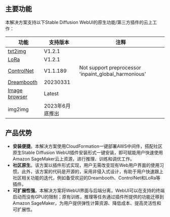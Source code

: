 ## 主要功能

本解决方案支持以下Stable Diffusion WebUI的原生功能/第三方插件的云上工作：


| **功能**  | **支持版本** |  **注释** |
| ------------- | ------------- | ------------- |
| [txt2img](https://github.com/AUTOMATIC1111/stable-diffusion-webui)  | V1.2.1  | |
| [LoRa](https://github.com/AUTOMATIC1111/stable-diffusion-webui)  | V1.2.1  | |
| [ControlNet](https://github.com/Mikubill/sd-webui-controlnet)  | V1.1.189  | Not support preprocessor 'inpaint_global_harmonious'|
| [Dreambooth](https://github.com/d8ahazard/sd_dreambooth_extension)  | 20230331  | |
| [Image browser](https://github.com/yfszzx/stable-diffusion-webui-images-browser)  | Latest  | |
| img2img | 2023年6月底推出 | |



## 产品优势

* **安装便捷**。本解决方案使用CloudFormation一键部署AWS中间件，搭配社区原生Stable Diffusion WebUI插件安装形式一键安装，即可赋能用户快速使用Amazon SageMaker云上资源，进行推理、训练和调优工作。
* **社区原生**。该方案以插件形式实现，用户无需改变现有Web用户界面的使用习惯。此外，该方案的代码是开源的，采用非侵入式设计，有助于用户快速跟上社区相关功能的迭代，例如备受欢迎的Dreambooth、ControlNet和LoRa等插件。
* **可扩展性强**。本解决方案将WebUI界面与后端分离，WebUI可以在支持的终端启动而没有GPU的限制；原有训练，推理等任务通过插件所提供的功能迁移到Amazon SageMaker，为用户提供弹性计算资源、降低成本、提高灵活性和可扩展性。
